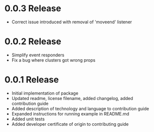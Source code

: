 # 0.0.3 Release

- Correct issue introduced with removal of 'moveend' listener

# 0.0.2 Release

- Simplify event responders
- Fix a bug where clusters got wrong props

# 0.0.1 Release

- Initial implementation of package
- Updated readme, license filename, added changelog, added contribution guide
- Added description of technology and language to contribution guide
- Expanded instructions for running example in README.md
- Added unit tests
- Added developer certificate of origin to contributing guide
